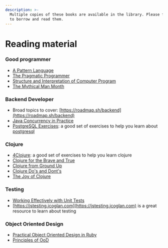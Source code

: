 ```yaml
---
description: >-
  Multiple copies of these books are available in the library. Please feel free
  to borrow and read them.
---
```


# Reading material

### Good programmer

* [A Pattern Language](https://en.wikipedia.org/wiki/A_Pattern_Language)
* [The Pragmatic Programmer](https://pragprog.com/titles/tpp20/)
* [Structure and Interpretation of Computer Program](https://mitpress.mit.edu/sites/default/files/sicp/full-text/book/book.html)
* [The Mythical Man Month](https://en.wikipedia.org/wiki/The_Mythical_Man-Month)

### Backend Developer

* Broad topics to cover: [https://roadmap.sh/backend](https://roadmap.sh/backend)
* [Java Concurrency in Practice](https://jcip.net/)
* [PostgreSQL Exercises](https://pgexercises.com/): a good set of exercises to help you learn about [postgresql](https://www.postgresql.org/)

### Clojure

* [4Clojure](http://www.4clojure.com/): a good set of exercises to help you learn clojure
* [Clojure for the Brave and True](https://www.braveclojure.com/)
* [Clojure from Ground Up](https://aphyr.com/tags/Clojure-from-the-ground-up%20)
* [Clojure Do's and Dont's](https://stuartsierra.com/tag/dos-and-donts)
* [The Joy of Clojure](https://www.manning.com/books/the-joy-of-clojure-second-edition)

### Testing

* [Working Effectively with Unit Tests](https://leanpub.com/wewut/read)
* [https://jstesting.jcoglan.com](https://jstesting.jcoglan.com) is a great resource to learn about testing

### Object Oriented Design

* [Practical Object Oriented Design in Ruby](http://www.poodr.com/)
* [Principles of OoD](http://butunclebob.com/ArticleS.UncleBob.PrinciplesOfOod)

